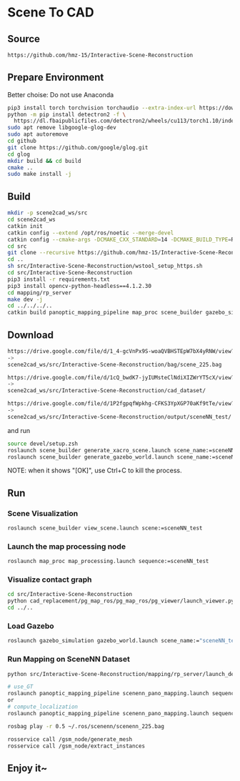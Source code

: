 # Scene To CAD

## Source

```bash
https://github.com/hmz-15/Interactive-Scene-Reconstruction
```

## Prepare Environment

Better choise: Do not use Anaconda

```bash
pip3 install torch torchvision torchaudio --extra-index-url https://download.pytorch.org/whl/cu113
python -m pip install detectron2 -f \
  https://dl.fbaipublicfiles.com/detectron2/wheels/cu113/torch1.10/index.html
sudo apt remove libgoogle-glog-dev
sudo apt autoremove
cd github
git clone https://github.com/google/glog.git
cd glog
mkdir build && cd build
cmake ..
sudo make install -j
```

## Build

```bash
mkdir -p scene2cad_ws/src
cd scene2cad_ws
catkin init
catkin config --extend /opt/ros/noetic --merge-devel 
catkin config --cmake-args -DCMAKE_CXX_STANDARD=14 -DCMAKE_BUILD_TYPE=Release -DCMAKE_EXPORT_COMPILE_COMMANDS=Yes
cd src
git clone --recursive https://github.com/hmz-15/Interactive-Scene-Reconstruction.git
cd ..
sh src/Interactive-Scene-Reconstruction/wstool_setup_https.sh
cd src/Interactive-Scene-Reconstruction
pip3 install -r requirements.txt
pip3 install opencv-python-headless==4.1.2.30
cd mapping/rp_server
make dev -j
cd ../../../..
catkin build panoptic_mapping_pipeline map_proc scene_builder gazebo_simulation
```

## Download

```bash
https://drive.google.com/file/d/1_4-gcVnPx9S-woaQVBHSTEpW7bX4yRNW/view?usp=sharing
->
scene2cad_ws/src/Interactive-Scene-Reconstruction/bag/scene_225.bag

https://drive.google.com/file/d/1cQ_bwdK7-jyIUMsteClNdiXIZWrYT5cX/view?usp=sharing
->
scene2cad_ws/src/Interactive-Scene-Reconstruction/cad_dataset/

https://drive.google.com/file/d/1P2fgpqfWpkhg-CFKS3YpXGP70aKf9tTe/view?usp=sharing
->
scene2cad_ws/src/Interactive-Scene-Reconstruction/output/sceneNN_test/
```

and run

```bash
source devel/setup.zsh
roslaunch scene_builder generate_xacro_scene.launch scene_name:=sceneNN_test enable_physics:=true enable_gazebo:=true
roslaunch scene_builder generate_gazebo_world.launch scene_name:=sceneNN_test
```

NOTE: when it shows "[OK]", use Ctrl+C to kill the process.

## Run

### Scene Visualization

```bash
roslaunch scene_builder view_scene.launch scene:=sceneNN_test
```

### Launch the map processing node

```bash
roslaunch map_proc map_processing.launch sequence:=sceneNN_test
```

### Visualize contact graph

```bash
cd src/Interactive-Scene-Reconstruction
python cad_replacement/pg_map_ros/pg_map_ros/pg_viewer/launch_viewer.py -c output/sceneNN_test/contact_graph/contact_graph_cad.json
cd ../..
```

### Load Gazebo

```bash
roslaunch gazebo_simulation gazebo_world.launch scene_name:="sceneNN_test" enable_robot:="false"
```

### Run Mapping on SceneNN Dataset

```bash
python src/Interactive-Scene-Reconstruction/mapping/rp_server/launch_detectron_server.py
```

```bash
# use_GT
roslaunch panoptic_mapping_pipeline scenenn_pano_mapping.launch sequence:=sceneNN_test
or
# compute_localization
roslaunch panoptic_mapping_pipeline scenenn_pano_mapping.launch sequence:=sceneNN_test compute_localization:=true use_GT_pose:=false
```

```bash
rosbag play -r 0.5 ~/.ros/scenenn/scenenn_225.bag
```

```bash
rosservice call /gsm_node/generate_mesh
rosservice call /gsm_node/extract_instances
```

## Enjoy it~

